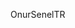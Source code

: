 OnurSenelTR

<!---
OnurSenelTR/OnurSenelTR is a ✨ special ✨ repository because its `README.md` (this file) appears on your GitHub profile.
You can click the Preview link to take a look at your changes.
--->
